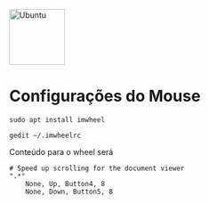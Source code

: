 <img src="https://camo.githubusercontent.com/c9895a25f87180938e8ace13bb27d84ec656da35/687474703a2f2f73322e676c62696d672e636f6d2f416e584e4d745933564f4e39692d5a4f38395567474667315832673d2f32383878302f732e676c62696d672e636f6d2f6a6f2f67312f662f6f726967696e616c2f323031362f30372f31382f7562756e74756c6f676f2e706e67" alt="Ubuntu" data-canonical-src="http://s2.glbimg.com/AnXNMtY3VON9i-ZO89UgGFg1X2g=/288x0/s.glbimg.com/jo/g1/f/original/2016/07/18/ubuntulogo.png" style="width:100px;">

# Configurações do Mouse

```
sudo apt install imwheel

gedit ~/.imwheelrc

```
Conteúdo para o wheel será
```
# Speed up scrolling for the document viewer
".*"
    None, Up, Button4, 8
    None, Down, Button5, 8
```
